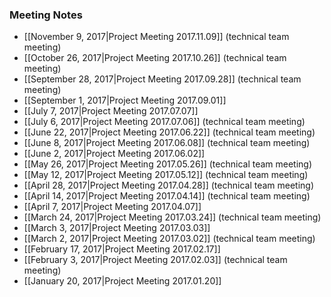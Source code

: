 ### Meeting Notes
- [[November 9, 2017|Project Meeting 2017.11.09]] (technical team meeting)
- [[October 26, 2017|Project Meeting 2017.10.26]] (technical team meeting)
- [[September 28, 2017|Project Meeting 2017.09.28]] (technical team meeting)
- [[September 1, 2017|Project Meeting 2017.09.01]] 
- [[July 7, 2017|Project Meeting 2017.07.07]] 
- [[July 6, 2017|Project Meeting 2017.07.06]] (technical team meeting)
- [[June 22, 2017|Project Meeting 2017.06.22]] (technical team meeting)
- [[June 8, 2017|Project Meeting 2017.06.08]] (technical team meeting)
- [[June 2, 2017|Project Meeting 2017.06.02]]
- [[May 26, 2017|Project Meeting 2017.05.26]] (technical team meeting)
- [[May 12, 2017|Project Meeting 2017.05.12]] (technical team meeting)
- [[April 28, 2017|Project Meeting 2017.04.28]] (technical team meeting)
- [[April 14, 2017|Project Meeting 2017.04.14]] (technical team meeting)
- [[April 7, 2017|Project Meeting 2017.04.07]]
- [[March 24, 2017|Project Meeting 2017.03.24]] (technical team meeting)
- [[March 3, 2017|Project Meeting 2017.03.03]]
- [[March 2, 2017|Project Meeting 2017.03.02]] (technical team meeting)
- [[February 17, 2017|Project Meeting 2017.02.17]]
- [[February 3, 2017|Project Meeting 2017.02.03]] (technical team meeting)
- [[January 20, 2017|Project Meeting 2017.01.20]]